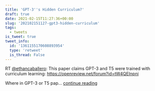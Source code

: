 ```yaml
---
title: 'GPT-3''s Hidden Curriculum?'
draft: true
date: 2021-02-15T11:27:36+00:00
slug: '202102151127-gpt3-hidden-curriculum'
tags:
  - tweets
is_tweet: true
tweet_info:
  id: '1361155170608893954'
  type: 'retweet'
  is_thread: False
---
```




RT [@ethancaballero](https://x.com/ethancaballero): This paper claims GPT-3 and T5 were trained with curriculum learning: <https://openreview.net/forum?id=tW4QEInpni>

Where in GPT-3 or T5 pap… [continue reading](https://x.com/sytelus/status/1361155170608893954)
